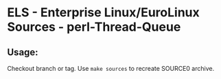 # ELS - Enterprise Linux/EuroLinux Sources - perl-Thread-Queue
 
## Usage:
  Checkout branch or tag. Use `make sources` to recreate  SOURCE0 archive.
